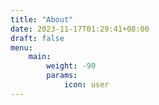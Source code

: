 ```yaml
---
title: "About"
date: 2023-11-17T01:29:41+08:00
draft: false
menu:
    main: 
        weight: -90
        params:
            icon: user
---
```


